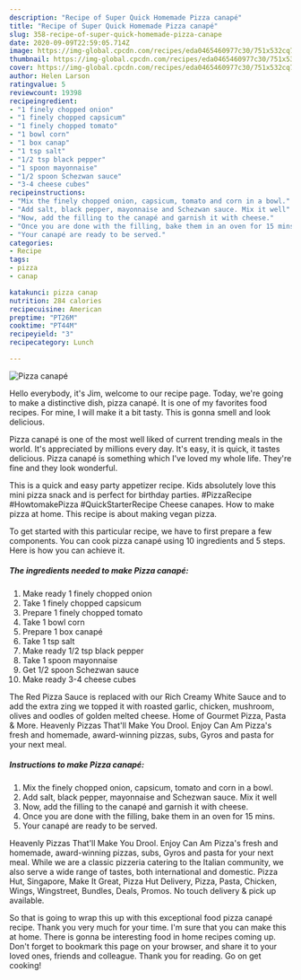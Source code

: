 ```yaml
---
description: "Recipe of Super Quick Homemade Pizza canapé"
title: "Recipe of Super Quick Homemade Pizza canapé"
slug: 358-recipe-of-super-quick-homemade-pizza-canape
date: 2020-09-09T22:59:05.714Z
image: https://img-global.cpcdn.com/recipes/eda0465460977c30/751x532cq70/pizza-canape-recipe-main-photo.jpg
thumbnail: https://img-global.cpcdn.com/recipes/eda0465460977c30/751x532cq70/pizza-canape-recipe-main-photo.jpg
cover: https://img-global.cpcdn.com/recipes/eda0465460977c30/751x532cq70/pizza-canape-recipe-main-photo.jpg
author: Helen Larson
ratingvalue: 5
reviewcount: 19398
recipeingredient:
- "1 finely chopped onion"
- "1 finely chopped capsicum"
- "1 finely chopped tomato"
- "1 bowl corn"
- "1 box canap"
- "1 tsp salt"
- "1/2 tsp black pepper"
- "1 spoon mayonnaise"
- "1/2 spoon Schezwan sauce"
- "3-4 cheese cubes"
recipeinstructions:
- "Mix the finely chopped onion, capsicum, tomato and corn in a bowl."
- "Add salt, black pepper, mayonnaise and Schezwan sauce. Mix it well"
- "Now, add the filling to the canapé and garnish it with cheese."
- "Once you are done with the filling, bake them in an oven for 15 mins."
- "Your canapé are ready to be served."
categories:
- Recipe
tags:
- pizza
- canap

katakunci: pizza canap 
nutrition: 284 calories
recipecuisine: American
preptime: "PT26M"
cooktime: "PT44M"
recipeyield: "3"
recipecategory: Lunch

---
```



![Pizza canapé](https://img-global.cpcdn.com/recipes/eda0465460977c30/751x532cq70/pizza-canape-recipe-main-photo.jpg)

Hello everybody, it's Jim, welcome to our recipe page. Today, we're going to make a distinctive dish, pizza canapé. It is one of my favorites food recipes. For mine, I will make it a bit tasty. This is gonna smell and look delicious.

Pizza canapé is one of the most well liked of current trending meals in the world. It's appreciated by millions every day. It's easy, it is quick, it tastes delicious. Pizza canapé is something which I've loved my whole life. They're fine and they look wonderful.

This is a quick and easy party appetizer recipe. Kids absolutely love this mini pizza snack and is perfect for birthday parties. #PizzaRecipe #HowtomakePizza #QuickStarterRecipe Cheese canapes. How to make pizza at home. This recipe is about making vegan pizza.


To get started with this particular recipe, we have to first prepare a few components. You can cook pizza canapé using 10 ingredients and 5 steps. Here is how you can achieve it.

<!--inarticleads1-->

##### The ingredients needed to make Pizza canapé:

1. Make ready 1 finely chopped onion
1. Take 1 finely chopped capsicum
1. Prepare 1 finely chopped tomato
1. Take 1 bowl corn
1. Prepare 1 box canapé
1. Take 1 tsp salt
1. Make ready 1/2 tsp black pepper
1. Take 1 spoon mayonnaise
1. Get 1/2 spoon Schezwan sauce
1. Make ready 3-4 cheese cubes


The Red Pizza Sauce is replaced with our Rich Creamy White Sauce and to add the extra zing we topped it with roasted garlic, chicken, mushroom, olives and oodles of golden melted cheese. Home of Gourmet Pizza, Pasta &amp; More. Heavenly Pizzas That&#39;ll Make You Drool. Enjoy Can Am Pizza&#39;s fresh and homemade, award-winning pizzas, subs, Gyros and pasta for your next meal. 

<!--inarticleads2-->

##### Instructions to make Pizza canapé:

1. Mix the finely chopped onion, capsicum, tomato and corn in a bowl.
1. Add salt, black pepper, mayonnaise and Schezwan sauce. Mix it well
1. Now, add the filling to the canapé and garnish it with cheese.
1. Once you are done with the filling, bake them in an oven for 15 mins.
1. Your canapé are ready to be served.


Heavenly Pizzas That&#39;ll Make You Drool. Enjoy Can Am Pizza&#39;s fresh and homemade, award-winning pizzas, subs, Gyros and pasta for your next meal. While we are a classic pizzeria catering to the Italian community, we also serve a wide range of tastes, both international and domestic. Pizza Hut, Singapore, Make It Great, Pizza Hut Delivery, Pizza, Pasta, Chicken, Wings, Wingstreet, Bundles, Deals, Promos. No touch delivery &amp; pick up available. 

So that is going to wrap this up with this exceptional food pizza canapé recipe. Thank you very much for your time. I'm sure that you can make this at home. There is gonna be interesting food in home recipes coming up. Don't forget to bookmark this page on your browser, and share it to your loved ones, friends and colleague. Thank you for reading. Go on get cooking!
